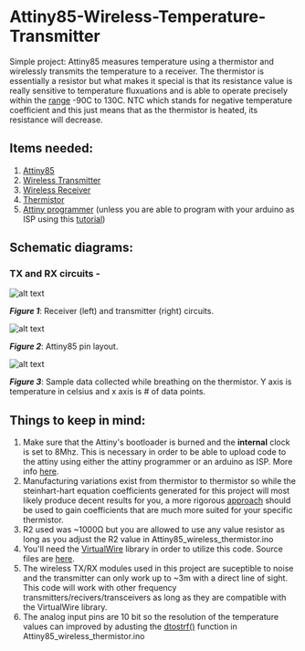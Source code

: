 # Attiny85-Wireless-Temperature-Transmitter
Simple project: Attiny85 measures temperature using a thermistor and wirelessly transmits the temperature to a receiver. The thermistor is essentially a resistor but what makes it special is that its resistance value is really sensitive to temperature fluxuations and is able to operate precisely within the [range](https://en.wikipedia.org/wiki/Thermistor) -90C to 130C. NTC which stands for negative temperature coefficient and this just means that as the thermistor is heated, its resistance will decrease.


## Items needed:
1. [Attiny85](https://www.digikey.com/product-detail/en/microchip-technology/ATTINY85-20PU/ATTINY85-20PU-ND/735469)
2. [Wireless Transmitter](https://www.sparkfun.com/products/10534)
3. [Wireless Receiver](https://www.sparkfun.com/products/10532)
4. [Thermistor](https://www.amazon.com/dp/B0166I8IU8/ref=sxbs_sxwds-stppvp_1?pf_rd_m=ATVPDKIKX0DER&pf_rd_p=d45777d6-4c64-4117-8332-1659db52e64f&pd_rd_wg=ADRbg&pf_rd_r=A8ASCX6BYD7PA4J48Q08&pf_rd_s=desktop-sx-bottom-slot&pf_rd_t=301&pd_rd_i=B0166I8IU8&pd_rd_w=nMwGH&pf_rd_i=thermistor&pd_rd_r=f46062b6-13f6-497d-a697-d06e222f8b9a&ie=UTF8&qid=1534946766&sr=1)
5. [Attiny programmer](https://www.sparkfun.com/products/11801) (unless you are able to program with your arduino as ISP using this [tutorial](http://highlowtech.org/?p=1229))


## Schematic diagrams:
### TX and RX circuits -
![alt text](https://i.imgur.com/E5YgfeX.png)

***Figure 1***: Receiver (left) and transmitter (right) circuits.

![alt text](https://i.imgur.com/Dk5PBPE.png)

***Figure 2***: Attiny85 pin layout.

![alt text](https://i.imgur.com/j8vSlox.png)

***Figure 3***: Sample data collected while breathing on the thermistor. Y axis is temperature in celsius and x axis is # of data points.

## Things to keep in mind:
1. Make sure that the Attiny's bootloader is burned and the **internal** clock is set to 8Mhz. This is necessary in order to be able to    upload code to the attiny using either the attiny programmer or an arduino as ISP. More info [here](http://highlowtech.org/?p=1695).
2. Manufacturing variations exist from thermistor to thermistor so while the steinhart-hart equation coefficients generated for this project
   will most likely produce decent results for you, a more rigorous [approach](   https://www.thinksrs.com/downloads/pdfs/applicationnotes/LDC%20Note%204%20NTC%20Calculator.pdf) should be used to gain coefficients that
   are much more suited for your specific thermistor.
3. R2 used was ~1000Ω but you are allowed to use any value resistor as long as you adjust the R2 value in Attiny85_wireless_thermistor.ino
4. You'll need the  [VirtualWire](http://www.airspayce.com/mikem/arduino/VirtualWire/index.html) library in order to utilize this code. Source files are [here](https://github.com/cmaglie/VirtualWire).
5. The wireless TX/RX modules used in this project are suceptible to noise and the transmitter can only work up to ~3m with a direct        line of sight. This code will work with other frequency transmitters/recivers/transceivers as long as they are compatible with the
   VirtualWire library.
6. The analog input pins are 10 bit so the resolution of the temperature values can improved by adusting the  [dtostrf()](https://www.microchip.com/webdoc/AVRLibcReferenceManual/group__avr__stdlib_1ga060c998e77fb5fc0d3168b3ce8771d42.html) function in Attiny85_wireless_thermistor.ino
